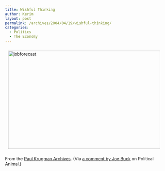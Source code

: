 ```yaml
---
title: Wishful Thinking
author: Kerim
layout: post
permalink: /archives/2004/04/19/wishful-thinking/
categories:
  - Politics
  - The Economy
---
```

<img src="http://test.oxus.net/images/jobforecast.jpg" height="324" width="501" hspace="10" vspace="10" alt="jobforecast" />

From the <a href="http://www.pkarchive.org/column/030904.html" onclick="_gaq.push(['_trackEvent', 'outbound-article', 'http://www.pkarchive.org/column/030904.html', 'Paul Krugman Archives']);" >Paul Krugman Archives</a>. (Via <a href="http://www.washingtonmonthly.com/archives/individual/2004_04/003721.php#149416" onclick="_gaq.push(['_trackEvent', 'outbound-article', 'http://www.washingtonmonthly.com/archives/individual/2004_04/003721.php#149416', 'a comment by Joe Buck']);" >a comment by Joe Buck</a> on Political Animal.)

